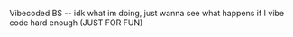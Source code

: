 Vibecoded BS -- idk what im doing, just wanna see what happens if I vibe code hard enough (JUST FOR FUN)
